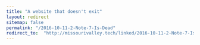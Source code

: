 ```yaml
---
title: "A website that doesn't exit"
layout: redirect
sitemap: false
permalink: "/2016-10-11-2-Note-7-Is-Dead"
redirect_to:  "http://missourivalley.tech/linked/2016-10-11-2-Note-7-Is-Dead"
---
```

